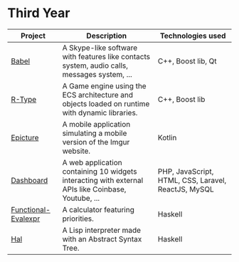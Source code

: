 # Third Year

| Project | Description | Technologies used |
|---------|-------------|-------------------|
| [Babel] | A Skype-like software with features like contacts system, audio calls, messages system, ... | C++, Boost lib, Qt |
| [R-Type] | A Game engine using the ECS architecture and objects loaded on runtime with dynamic libraries. | C++, Boost lib |
| [Epicture] | A mobile application simulating a mobile version of the Imgur website. | Kotlin |
| [Dashboard] | A web application containing 10 widgets interacting with external APIs like Coinbase, Youtube, ... | PHP, JavaScript, HTML, CSS, Laravel, ReactJS, MySQL |
| [Functional-Evalexpr] | A calculator featuring priorities. | Haskell |
| [Hal] | A Lisp interpreter made with an Abstract Syntax Tree. | Haskell |

[Babel]: https://github.com/kevinpruvost/kevinpruvost_epitech/tree/master/ThirdYear/Babel
[R-Type]: https://github.com/kevinpruvost/kevinpruvost_epitech/tree/master/ThirdYear/R-type
[Epicture]: https://github.com/kevinpruvost/kevinpruvost_epitech/tree/master/ThirdYear/Epicture
[Dashboard]: https://github.com/kevinpruvost/kevinpruvost_epitech/tree/master/ThirdYear/Dashboard
[Functional-Evalexpr]: https://github.com/kevinpruvost/kevinpruvost_epitech/tree/master/ThirdYear/Functional-Evalexpr
[Hal]: https://github.com/kevinpruvost/kevinpruvost_epitech/tree/master/ThirdYear/Hal
